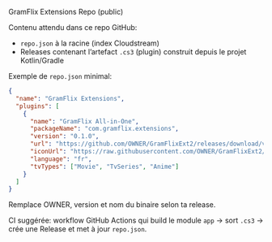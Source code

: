 GramFlix Extensions Repo (public)

Contenu attendu dans ce repo GitHub:
- `repo.json` à la racine (index Cloudstream)
- Releases contenant l’artefact `.cs3` (plugin) construit depuis le projet Kotlin/Gradle

Exemple de `repo.json` minimal:
```json
{
  "name": "GramFlix Extensions",
  "plugins": [
    {
      "name": "GramFlix All-in-One",
      "packageName": "com.gramflix.extensions",
      "version": "0.1.0",
      "url": "https://github.com/OWNER/GramFlixExt2/releases/download/v0.1.0/gramflix-all.cs3",
      "iconUrl": "https://raw.githubusercontent.com/OWNER/GramFlixExt2/main/icon.png",
      "language": "fr",
      "tvTypes": ["Movie", "TvSeries", "Anime"]
    }
  ]
}
```

Remplace OWNER, version et nom du binaire selon ta release.

CI suggérée: workflow GitHub Actions qui build le module `app` → sort `.cs3` → crée une Release et met à jour `repo.json`.

